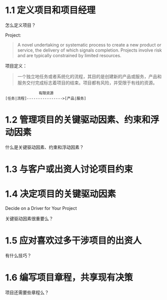 1.1 定义项目和项目经理
======================

怎么定义项目？

Project:
> A novel undertaking or systematic process to create a new product or service, the delivery of which signals completion. Projects involve risk and are typically constrained by limited resources.

项目定义：
> 一个独立地任务或者系统化的流程，其目的是创建新的产品或服务，产品和服务交付完成标志着项目的结束。项目都有风险，并受限于有线的资源。

```
               有限资源
[任务|流程]---------------->[产品|服务]
```


1.2 管理项目的关键驱动因素、约束和浮动因素
==========================================

什么是关键驱动因素、约束和浮动因素？

1.3 与客户或出资人讨论项目约束
==============================

1.4 决定项目的关键驱动因素
==========================

Decide on a Driver for Your Project

关键驱动因素很重要么？

1.5 应对喜欢过多干涉项目的出资人
================================

有什么技巧？

1.6 编写项目章程，共享现有决策
==============================

项目还需要些章程么？
